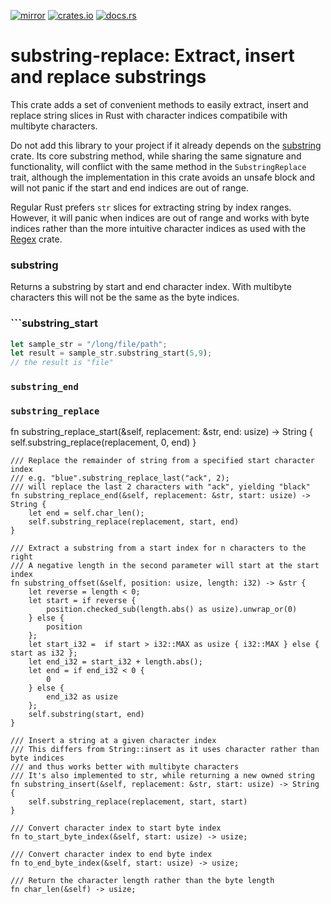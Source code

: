 [![mirror](https://img.shields.io/badge/mirror-github-blue)](https://github.com/neilg63/substring-replace)
[![crates.io](https://img.shields.io/crates/v/substring-replace.svg)](https://crates.io/crates/substring-replace)
[![docs.rs](https://docs.rs/substring-replace/badge.svg)](https://docs.rs/substring-replace)

# substring-replace: Extract, insert and replace substrings

This crate adds a set of convenient methods to easily extract, insert and replace string slices in Rust with character indices compatibile with multibyte characters.

Do not add this library to your project if it already depends on the [substring](https://crates.io/crates/substring) crate. Its core substring method, while sharing the same signature and functionality, will conflict with the same method in the ```SubstringReplace``` trait, although the implementation in this crate avoids an unsafe block and will not panic if the start and end indices are out of range.

Regular Rust prefers ```str``` slices for extracting string by index ranges. However, it will panic when indices are out of range and works with byte indices rather than the more intuitive character indices as used with the [Regex](https://crates.io/crates/regex) crate. 

### substring

Returns a substring by start and end character index. With multibyte characters this will not be the same as the byte indices.

### ```substring_start

```rust
let sample_str = "/long/file/path";
let result = sample_str.substring_start(5,9);
// the result is "file"
```

### ```substring_end```


### ```substring_replace```
fn substring_replace_start(&self, replacement: &str, end: usize) -> String {
    self.substring_replace(replacement, 0, end)
}

    /// Replace the remainder of string from a specified start character index
    /// e.g. "blue".substring_replace_last("ack", 2);
    /// will replace the last 2 characters with "ack", yielding "black"
    fn substring_replace_end(&self, replacement: &str, start: usize) -> String {
        let end = self.char_len();
        self.substring_replace(replacement, start, end)
    }

    /// Extract a substring from a start index for n characters to the right
    /// A negative length in the second parameter will start at the start index
    fn substring_offset(&self, position: usize, length: i32) -> &str {
        let reverse = length < 0; 
        let start = if reverse {
            position.checked_sub(length.abs() as usize).unwrap_or(0)
        } else {
            position
        };
        let start_i32 =  if start > i32::MAX as usize { i32::MAX } else { start as i32 };
        let end_i32 = start_i32 + length.abs();
        let end = if end_i32 < 0 {
            0
        } else {
            end_i32 as usize
        };
        self.substring(start, end)
    }

    /// Insert a string at a given character index
    /// This differs from String::insert as it uses character rather than byte indices
    /// and thus works better with multibyte characters
    /// It's also implemented to str, while returning a new owned string
    fn substring_insert(&self, replacement: &str, start: usize) -> String {
        self.substring_replace(replacement, start, start)
    }

    /// Convert character index to start byte index
    fn to_start_byte_index(&self, start: usize) -> usize;

    /// Convert character index to end byte index
    fn to_end_byte_index(&self, start: usize) -> usize;

    /// Return the character length rather than the byte length
    fn char_len(&self) -> usize;